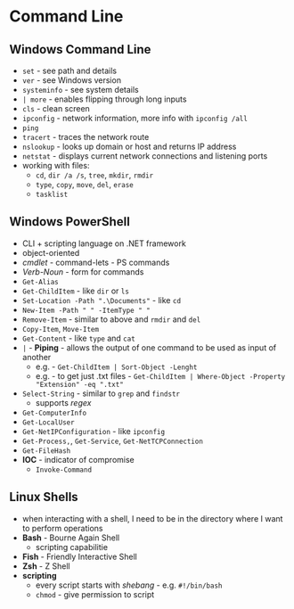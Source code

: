 # Command Line

## Windows Command Line
- `set` - see path and details
- `ver` - see Windows version
- `systeminfo` - see system details
- `| more` - enables flipping through long inputs
- `cls` - clean screen
- `ipconfig` - network information, more info with `ipconfig /all`
- `ping`
- `tracert` - traces the network route
- `nslookup` - looks up domain or host and returns IP address
- `netstat` - displays current network connections and listening ports
- working with files:
	- `cd`, `dir /a /s`, `tree`, `mkdir`, `rmdir`
	- `type`, `copy`, `move`, `del`, `erase`
	- `tasklist`

## Windows PowerShell
- CLI + scripting language on .NET framework
- object-oriented
- _cmdlet_ - command-lets - PS commands
- _Verb-Noun_ - form for commands
- `Get-Alias`
- `Get-ChildItem` - like `dir` or `ls`
- `Set-Location -Path ".\Documents"` - like `cd`
- `New-Item -Path " " -ItemType " "`
- `Remove-Item` - similar to above and `rmdir` and `del`
- `Copy-Item`, `Move-Item`
- `Get-Content` - like `type` and `cat`
- `|` - **Piping** - allows the output of one command to be used as input of another
	- e.g. - `Get-ChildItem | Sort-Object -Lenght`
	- e.g. - to get just .txt files - `Get-ChildItem | Where-Object -Property "Extension" -eq ".txt"`
- `Select-String` - similar to `grep` and `findstr`
	- supports _regex_
- `Get-ComputerInfo`
- `Get-LocalUser`
- `Get-NetIPConfiguration` - like `ipconfig`
- `Get-Process,`, `Get-Service`, `Get-NetTCPConnection`
- `Get-FileHash`
- **IOC** - indicator of compromise
	- `Invoke-Command`

## Linux Shells
- when interacting with a shell, I need to be in the directory where I want to perform operations
- **Bash** - Bourne Again Shell
	- scripting capabilitie
- **Fish** - Friendly Interactive Shell
- **Zsh** - Z Shell
- **scripting**
	- every script starts with _shebang_ - e.g. `#!/bin/bash`
	- `chmod` - give permission to script